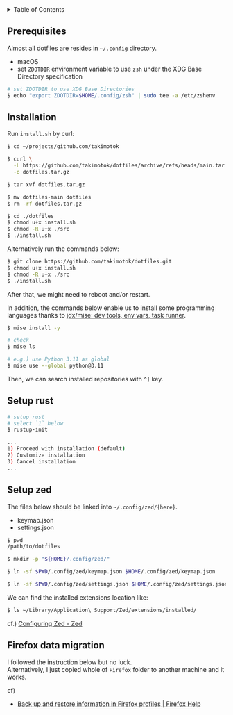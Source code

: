 <!-- TABLE OF CONTENTS -->
<details>
  <summary>Table of Contents</summary>
  <ol>
    <li><a href="#prerequisites">Prerequisites</a></li>
    <li><a href="#installation">Installation</a></li>
  </ol>
</details>

## Prerequisites

Almost all dotfiles are resides in `~/.config` directory.

- macOS
- set `ZDOTDIR` environment variable to use `zsh` under the XDG Base Directory specification

```sh
# set ZDOTDIR to use XDG Base Directories
$ echo "export ZDOTDIR=$HOME/.config/zsh" | sudo tee -a /etc/zshenv
```

## Installation

Run `install.sh` by curl:

```sh
$ cd ~/projects/github.com/takimotok

$ curl \
  -L https://github.com/takimotok/dotfiles/archive/refs/heads/main.tar.gz \
  -o dotfiles.tar.gz

$ tar xvf dotfiles.tar.gz

$ mv dotfiles-main dotfiles
$ rm -rf dotfiles.tar.gz

$ cd ./dotfiles
$ chmod u+x install.sh
$ chmod -R u+x ./src
$ ./install.sh
```

Alternatively run the commands below:

```sh
$ git clone https://github.com/takimotok/dotfiles.git
$ chmod u+x install.sh
$ chmod -R u+x ./src
$ ./install.sh
```

After that, we might need to reboot and/or restart.

In addition, the commands below enable us to install some programming languages thanks to [jdx/mise: dev tools, env vars, task runner](https://github.com/jdx/mise).

```sh
$ mise install -y

# check
$ mise ls

# e.g.) use Python 3.11 as global
$ mise use --global python@3.11
```

Then, we can search installed repositories with `^]` key.

## Setup rust

```sh
# setup rust
# select `1` below
$ rustup-init

...
1) Proceed with installation (default)
2) Customize installation
3) Cancel installation
...

```

## Setup zed

The files below should be linked into `~/.config/zed/{here}`.

- keymap.json
- settings.json

```sh
$ pwd
/path/to/dotfiles

$ mkdir -p "${HOME}/.config/zed/"

$ ln -sf $PWD/.config/zed/keymap.json $HOME/.config/zed/keymap.json

$ ln -sf $PWD/.config/zed/settings.json $HOME/.config/zed/settings.json
```

We can find the installed extensions location like:

```sh
$ ls ~/Library/Application\ Support/Zed/extensions/installed/

```

cf.) [Configuring Zed - Zed](https://zed.dev/docs/configuring-zed#auto-install-extensions)

## Firefox data migration

I followed the instruction below but no luck.  
Alternatively, I just copied whole of `Firefox` folder to another machine and it works.

cf)

- [Back up and restore information in Firefox profiles | Firefox Help](https://support.mozilla.org/en-US/kb/back-and-restore-information-firefox-profiles)
